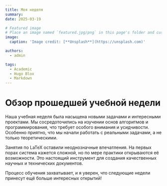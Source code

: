 ```yaml
---
title: Моя неделя
summary: 
date: 2025-03-19

# Featured image
# Place an image named `featured.jpg/png` in this page's folder and customize its options here.
image:
  caption: 'Image credit: [**Unsplash**](https://unsplash.com)'

authors:
  - admin

tags:
  - Academic
  - Hugo Blox
  - Markdown
---
```


# Обзор прошедшей учебной недели

Наша учебная неделя была насыщена новыми задачами и интересными проектами. Мы сосредоточились на изучении основ алгоритмов и программирования, что требует особого внимания и усидчивости. Особенно приятно, что мы начали работать с реальными задачами, а не только теоретическими.

Занятия по LaTeX оставили неоднозначные впечатления. На первых порах система кажется сложной, но по мере практики открываются её возможности. Это настоящий инструмент для создания качественных научных и технических документов.

Процесс обучения захватывает, и я уверен, что следующие недели принесут ещё больше интересных открытий!


